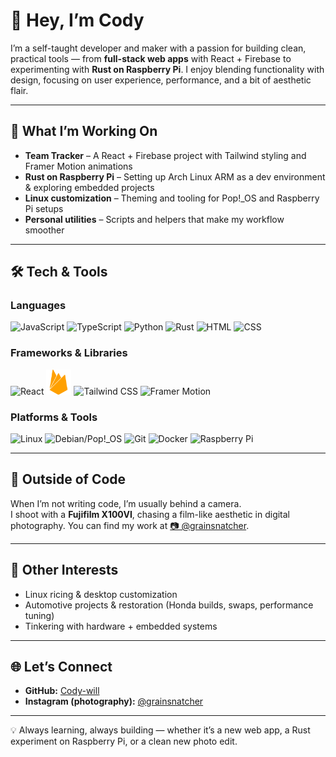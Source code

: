 # 👋 Hey, I’m Cody

I’m a self-taught developer and maker with a passion for building clean, practical tools — from **full-stack web apps** with React + Firebase to experimenting with **Rust on Raspberry Pi**. I enjoy blending functionality with design, focusing on user experience, performance, and a bit of aesthetic flair.

---

## 🚀 What I’m Working On
- **Team Tracker** – A React + Firebase project with Tailwind styling and Framer Motion animations  
- **Rust on Raspberry Pi** – Setting up Arch Linux ARM as a dev environment & exploring embedded projects  
- **Linux customization** – Theming and tooling for Pop!_OS and Raspberry Pi setups  
- **Personal utilities** – Scripts and helpers that make my workflow smoother  

---

## 🛠️ Tech & Tools

### Languages
<p align="left">
  <img src="https://cdn.jsdelivr.net/gh/devicons/devicon/icons/javascript/javascript-original.svg" alt="JavaScript" width="40"/>
  <img src="https://cdn.jsdelivr.net/gh/devicons/devicon/icons/typescript/typescript-original.svg" alt="TypeScript" width="40"/>
  <img src="https://cdn.jsdelivr.net/gh/devicons/devicon/icons/python/python-original.svg" alt="Python" width="40"/>
  <img src="https://cdn.jsdelivr.net/gh/devicons/devicon/icons/rust/rust-plain.svg" alt="Rust" width="40"/>
  <img src="https://cdn.jsdelivr.net/gh/devicons/devicon/icons/html5/html5-original.svg" alt="HTML" width="40"/>
  <img src="https://cdn.jsdelivr.net/gh/devicons/devicon/icons/css3/css3-original.svg" alt="CSS" width="40"/>
</p>

### Frameworks & Libraries
<p align="left">
  <img src="https://cdn.jsdelivr.net/gh/devicons/devicon/icons/react/react-original.svg" alt="React" width="40"/>
  <img src="https://raw.githubusercontent.com/devicons/devicon/master/icons/firebase/firebase-plain.svg" alt="Firebase" width="40"/>
  <img src="https://avatars.githubusercontent.com/u/67109815?s=200&v=4" alt="Tailwind CSS" width="40"/>
  <img src="https://raw.githubusercontent.com/framer/motion/main/docs/public/favicon.svg" alt="Framer Motion" width="40"/>
</p>

### Platforms & Tools
<p align="left">
  <img src="https://cdn.jsdelivr.net/gh/devicons/devicon/icons/linux/linux-original.svg" alt="Linux" width="40"/>
  <img src="https://cdn.jsdelivr.net/gh/devicons/devicon/icons/debian/debian-original.svg" alt="Debian/Pop!_OS" width="40"/>
  <img src="https://cdn.jsdelivr.net/gh/devicons/devicon/icons/git/git-original.svg" alt="Git" width="40"/>
  <img src="https://cdn.jsdelivr.net/gh/devicons/devicon/icons/docker/docker-original.svg" alt="Docker" width="40"/>
  <img src="https://cdn.jsdelivr.net/gh/devicons/devicon/icons/raspberrypi/raspberrypi-original.svg" alt="Raspberry Pi" width="40"/>
</p>

---

## 📸 Outside of Code
When I’m not writing code, I’m usually behind a camera.  
I shoot with a **Fujifilm X100VI**, chasing a film-like aesthetic in digital photography. You can find my work at [📷 @grainsnatcher](https://instagram.com/grainsnatcher).

---

## 🎯 Other Interests
- Linux ricing & desktop customization  
- Automotive projects & restoration (Honda builds, swaps, performance tuning)  
- Tinkering with hardware + embedded systems  

---

## 🌐 Let’s Connect
- **GitHub:** [Cody-will](https://github.com/Cody-will)  
- **Instagram (photography):** [@grainsnatcher](https://instagram.com/grainsnatcher)  

---

💡 Always learning, always building — whether it’s a new web app, a Rust experiment on Raspberry Pi, or a clean new photo edit.

